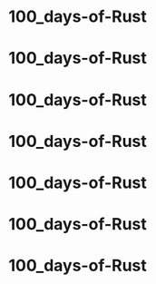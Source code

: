 # 100_days-of-Rust
# 100_days-of-Rust
# 100_days-of-Rust
# 100_days-of-Rust
# 100_days-of-Rust
# 100_days-of-Rust
# 100_days-of-Rust
